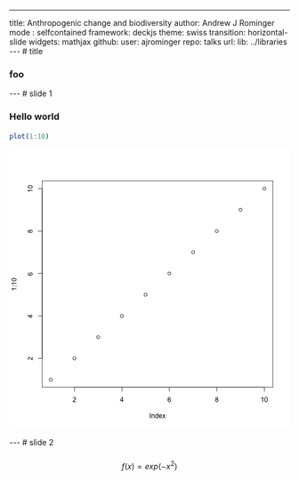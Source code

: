 ---
title: Anthropogenic change and biodiversity
author: Andrew J Rominger
mode  : selfcontained
framework: deckjs
theme: swiss
transition: horizontal-slide
widgets: mathjax
github:
  user: ajrominger
  repo: talks 
url:
  lib: ../libraries
--- # title

### foo

--- # slide 1
### Hello world

```r
plot(1:10)
```

![plot of chunk unnamed-chunk-1](assets/fig/unnamed-chunk-1-1.png)

--- # slide 2
### <div/>
$$
f(x) = exp(-x^2)
$$
